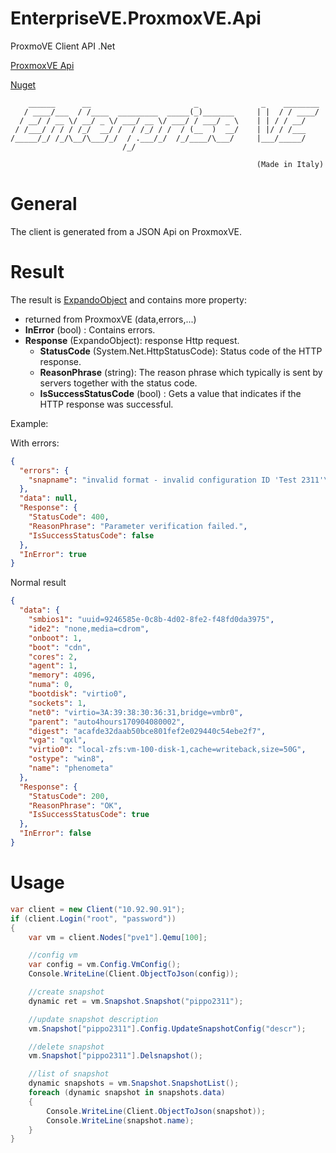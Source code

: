 # EnterpriseVE.ProxmoxVE.Api
ProxmoVE Client API .Net

[ProxmoxVE Api](https://pve.proxmox.com/pve-docs/api-viewer/)

[Nuget](https://www.nuget.org/packages/EnterpriseVE.ProxmoxVE.Api) 

```
    ______      __                       _              _    ________
   / ____/___  / /____  _________  _____(_)_______     | |  / / ____/
  / __/ / __ \/ __/ _ \/ ___/ __ \/ ___/ / ___/ _ \    | | / / __/
 / /___/ / / / /_/  __/ /  / /_/ / /  / (__  )  __/    | |/ / /___
/_____/_/ /_/\__/\___/_/  / .___/_/  /_/____/\___/     |___/_____/
                         /_/

                                                       (Made in Italy)
```

# General
The client is generated from a JSON Api on ProxmoxVE. 

# Result
The result is [ExpandoObject](https://msdn.microsoft.com/en-US/library/system.dynamic.expandoobject(v=vs.110).aspx) and  contains more property:
- returned from ProxmoxVE (data,errors,...) 
- **InError** (bool) : Contains errors.
- **Response** (ExpandoObject): response Http request.
  - **StatusCode** (System.Net.HttpStatusCode): Status code of the HTTP response.
  - **ReasonPhrase** (string): The reason phrase which typically is sent by servers together with the status code.
  - **IsSuccessStatusCode** (bool) : Gets a value that indicates if the HTTP response was successful.
  

Example:

With errors:
```json
{
  "errors": {
    "snapname": "invalid format - invalid configuration ID 'Test 2311'\n"
  },
  "data": null,
  "Response": {
    "StatusCode": 400,
    "ReasonPhrase": "Parameter verification failed.",
    "IsSuccessStatusCode": false
  },
  "InError": true
}
```

Normal result
```json
{
  "data": {
    "smbios1": "uuid=9246585e-0c8b-4d02-8fe2-f48fd0da3975",
    "ide2": "none,media=cdrom",
    "onboot": 1,
    "boot": "cdn",
    "cores": 2,
    "agent": 1,
    "memory": 4096,
    "numa": 0,
    "bootdisk": "virtio0",
    "sockets": 1,
    "net0": "virtio=3A:39:38:30:36:31,bridge=vmbr0",
    "parent": "auto4hours170904080002",
    "digest": "acafde32daab50bce801fef2e029440c54ebe2f7",
    "vga": "qxl",
    "virtio0": "local-zfs:vm-100-disk-1,cache=writeback,size=50G",
    "ostype": "win8",
    "name": "phenometa"
  },
  "Response": {
    "StatusCode": 200,
    "ReasonPhrase": "OK",
    "IsSuccessStatusCode": true
  },  
  "InError": false
}
```

# Usage

```c#
var client = new Client("10.92.90.91");
if (client.Login("root", "password"))
{
    var vm = client.Nodes["pve1"].Qemu[100];

    //config vm 
    var config = vm.Config.VmConfig();
    Console.WriteLine(Client.ObjectToJson(config));

    //create snapshot
    dynamic ret = vm.Snapshot.Snapshot("pippo2311");

    //update snapshot description
    vm.Snapshot["pippo2311"].Config.UpdateSnapshotConfig("descr");

    //delete snapshot
    vm.Snapshot["pippo2311"].Delsnapshot();

    //list of snapshot 
    dynamic snapshots = vm.Snapshot.SnapshotList();
    foreach (dynamic snapshot in snapshots.data)
    {
        Console.WriteLine(Client.ObjectToJson(snapshot));
        Console.WriteLine(snapshot.name);
    }
}
```